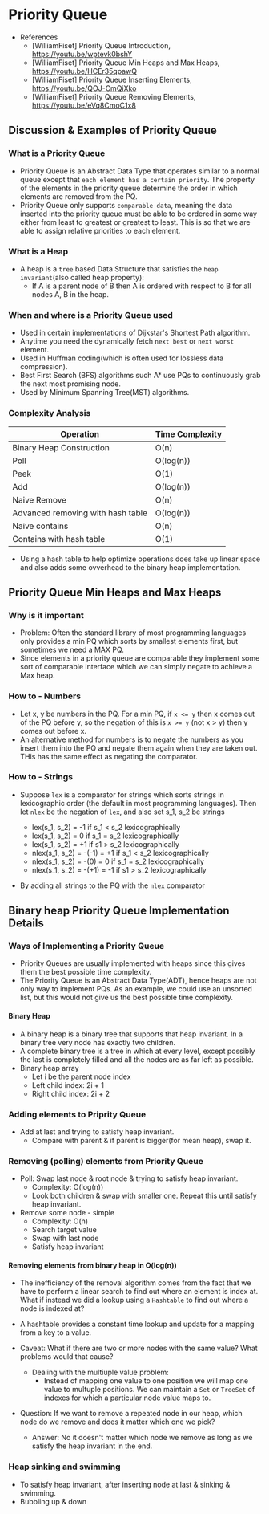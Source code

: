 # Priority Queue

- References
  - [WilliamFiset] Priority Queue Introduction, https://youtu.be/wptevk0bshY
  - [WilliamFiset] Priority Queue Min Heaps and Max Heaps, https://youtu.be/HCEr35qpawQ
  - [WilliamFiset] Priority Queue Inserting Elements, https://youtu.be/QOJ-CmQiXko
  - [WilliamFiset] Priority Queue Removing Elements, https://youtu.be/eVq8CmoC1x8

## Discussion & Examples of Priority Queue

### What is a Priority Queue

- Priority Queue is an Abstract Data Type that operates similar to a normal queue except that `each element has a certain priority`. The property of the elements in the priority queue determine the order in which elements are removed from the PQ.
- Priority Queue only supports `comparable data`, meaning the data inserted into the priority queue must be able to be ordered in some way either from least to greatest or greatest to least. This is so that we are able to assign relative priorities to each element.

### What is a Heap

- A heap is a `tree` based Data Structure that satisfies the `heap invariant`(also called heap property):
  - If A is a parent node of B then A is ordered with respect to B for all nodes A, B in the heap.

### When and where is a Priority Queue used

- Used in certain implementations of Dijkstar's Shortest Path algorithm.
- Anytime you need the dynamically fetch `next best` or `next worst` element.
- Used in Huffman coding(which is often used for lossless data compression).
- Best First Search (BFS) algorithms such A* use PQs to continuously grab the next most promising node.
- Used by Minimum Spanning Tree(MST) algorithms.

### Complexity Analysis

| Operation                         | Time Complexity |
| --------------------------------- | --------------- |
| Binary Heap Construction          | O(n)            |
| Poll                              | O(log(n))       |
| Peek                              | O(1)            |
| Add                               | O(log(n))       |
| Naive Remove                      | O(n)            |
| Advanced removing with hash table | O(log(n))       |
| Naive contains                    | O(n)            |
| Contains with hash table          | O(1)            |

- Using a hash table to help optimize operations does take up linear space and also adds some ovverhead to the binary heap implementation.

## Priority Queue Min Heaps and Max Heaps

### Why is it important

- Problem: Often the standard library of most programming languages only provides a min PQ which sorts by smallest elements first, but sometimes we need a MAX PQ.
- Since elements in a priority queue are comparable they implement some sort of comparable interface which we can simply negate to achieve a Max heap.

### How to - Numbers

- Let x, y be numbers in the PQ. For a min PQ, if `x <= y` then x comes out of the PQ before y, so the negation of this is `x >= y` (not x > y) then y comes out before x.
- An alternative method for numbers is to negate the numbers as you insert them into the PQ and negate them again when they are taken out. THis has the same effect as negating the comparator.

### How to - Strings

- Suppose `lex` is a comparator for strings which sorts strings in lexicographic order (the default in most programming languages). Then let `nlex` be the negation of `lex`, and also set s_1, s_2 be strings
  - lex(s_1, s_2) = -1 if s_1 < s_2 lexicographically
  - lex(s_1, s_2) = 0 if s_1 = s_2 lexicographically
  - lex(s_1, s_2) = +1 if s1 > s_2 lexicographically
  - nlex(s_1, s_2) = -(-1) = +1 if s_1 < s_2 lexicographically
  - nlex(s_1, s_2) = -(0) = 0 if s_1 = s_2 lexicographically
  - nlex(s_1, s_2) = -(+1) = -1 if s1 > s_2 lexicographically

- By adding all strings to the PQ with the `nlex` comparator

## Binary heap Priority Queue Implementation Details

### Ways of Implementing a Priority Queue

- Priority Queues are usually implemented with heaps since this gives them the best possible time complexity.
- The Priority Queue is an Abstract Data Type(ADT), hence heaps are not only way to implement PQs. As an example, we could use an unsorted list, but this would not give us the best possible time complexity.

#### Binary Heap

- A binary heap is a binary tree that supports that heap invariant. In a binary tree very node has exactly two children.
- A complete binary tree is a tree in which at every level, except possibly the last is completely filled and all the nodes are as far left as possible.
- Binary heap array
  - Let i be the parent node index
  - Left child index: 2i + 1
  - Right child index: 2i + 2

### Adding elements to Priprity Queue

- Add at last and trying to satisfy heap invariant.
  - Compare with parent & if parent is bigger(for mean heap), swap it.

### Removing (polling) elements from Priority Queue

- Poll: Swap last node & root node & trying to satisfy heap invariant.
  - Complexity: O(log(n))
  - Look both children & swap with smaller one. Repeat this until satisfy heap invariant.
- Remove some node - simple
  - Complexity: O(n)
  - Search target value
  - Swap with last node
  - Satisfy heap invariant

#### Removing elements from binary heap in O(log(n))

- The inefficiency of the removal algorithm comes from the fact that we have to perform a linear search to find out where an element is index at. What if instead we did a lookup using a `Hashtable` to find out where a node is indexed at?
- A hashtable provides a constant time lookup and update for a mapping from a key to a value.

- Caveat: What if there are two or more nodes with the same value? What problems would that cause?
  - Dealing with the multiuple value problem:
    - Instead of mapping one value to one position we will map one value to multuple positions. We can maintain a `Set` or `TreeSet` of indexes for which a particular node value maps to.
- Question: If we want to remove a repeated node in our heap, which node do we remove and does it matter which one we pick?
  - Answer: No it doesn't matter which node we remove as long as we satisfy the heap invariant in the end.

### Heap sinking and swimming

- To satisfy heap invariant, after inserting node at last & sinking & swimming.
- Bubbling up & down
